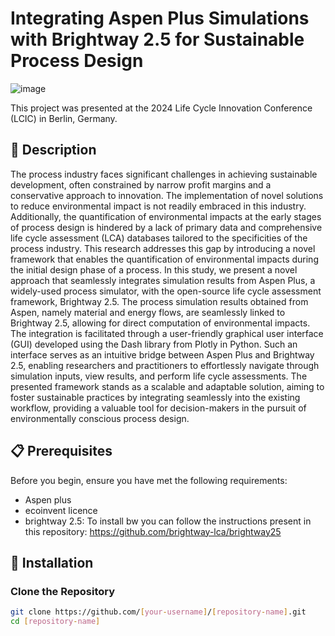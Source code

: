 # Integrating Aspen Plus Simulations with Brightway 2.5 for Sustainable Process Design

![image](https://github.com/user-attachments/assets/86ab91e4-7ceb-4748-9480-b0b208b8583a)

This project was presented at the 2024 Life Cycle Innovation Conference (LCIC) in Berlin, Germany.

## 📝 Description
The process industry faces significant challenges in achieving sustainable development, often constrained by narrow profit margins and a conservative approach to innovation. The implementation of novel solutions to reduce environmental impact is not readily embraced in this industry. Additionally, the quantification of environmental impacts at the early stages of process design is hindered by a lack of primary data and comprehensive life cycle assessment (LCA) databases tailored to the specificities of the process industry. This research addresses this gap by introducing a novel framework that enables the quantification of environmental impacts during the initial design phase of a process.
In this study, we present a novel approach that seamlessly integrates simulation results from Aspen Plus, a widely-used process simulator, with the open-source life cycle assessment framework, Brightway 2.5. The process simulation results obtained from Aspen, namely material and energy flows, are seamlessly linked to Brightway 2.5, allowing for direct computation of environmental impacts.
The integration is facilitated through a user-friendly graphical user interface (GUI) developed using the Dash library from Plotly in Python. Such an interface serves as an intuitive bridge between Aspen Plus and Brightway 2.5, enabling researchers and practitioners to effortlessly navigate through simulation inputs, view results, and perform life cycle assessments.
The presented framework stands as a scalable and adaptable solution, aiming to foster sustainable practices by integrating seamlessly into the existing workflow, providing a valuable tool for decision-makers in the pursuit of environmentally conscious process design.

## 📋 Prerequisites

Before you begin, ensure you have met the following requirements:

- Aspen plus
- ecoinvent licence
- brightway 2.5: To install bw you can follow the instructions present in this repository:  https://github.com/brightway-lca/brightway25


## 🔧 Installation

### Clone the Repository

```bash
git clone https://github.com/[your-username]/[repository-name].git
cd [repository-name]


